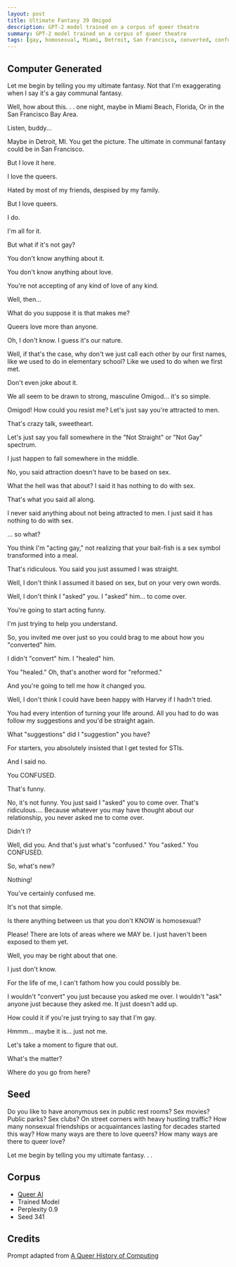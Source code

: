```yaml
---
layout: post
title: Ultimate Fantasy 39 Omigod
description: GPT-2 model trained on a corpus of queer theatre
summary: GPT-2 model trained on a corpus of queer theatre
tags: [gay, homosexual, Miami, Detroit, San Francisco, converted, confused, reformed, queer, GPT-2, RunwayML]
---
```


## Computer Generated

Let me begin by telling you my ultimate fantasy. Not that I'm exaggerating when I say it's a gay communal fantasy.

Well, how about this. . . one night, maybe in Miami Beach, Florida, Or in the San Francisco Bay Area.

Listen, buddy...

Maybe in Detroit, MI. You get the picture. The ultimate in communal fantasy could be in San Francisco.

But I love it here.

I love the queers.

Hated by most of my friends, despised by my family.

But I love queers.

I do.

I'm all for it.

But what if it's not gay?

You don't know anything about it.

You don't know anything about love.

You're not accepting of any kind of love of any kind.

Well, then...

What do you suppose it is that makes me?

Queers love more than anyone.

Oh, I don't know. I guess it's our nature.

Well, if that's the case, why don't we just call each other by our first names, like we used to do in elementary school? Like we used to do when we first met.

Don't even joke about it.

We all seem to be drawn to strong, masculine Omigod... it's so simple.

Omigod! How could you resist me? Let's just say you're attracted to men.

That's crazy talk, sweetheart.

Let's just say you fall somewhere in the "Not Straight" or "Not Gay" spectrum.

I just happen to fall somewhere in the middle.

No, you said attraction doesn't have to be based on sex.

What the hell was that about? I said it has nothing to do with sex.

That's what you said all along.

I never said anything about not being attracted to men. I just said it has nothing to do with sex.

... so what?

You think I'm "acting gay," not realizing that your bait-fish is a sex symbol transformed into a meal.

That's ridiculous. You said you just assumed I was straight.

Well, I don't think I assumed it based on sex, but on your very own words.

Well, I don't think I "asked" you. I "asked" him... to come over.

You're going to start acting funny.

I'm just trying to help you understand.

So, you invited me over just so you could brag to me about how you "converted" him.

I didn't "convert" him. I "healed" him.

You "healed." Oh, that's another word for "reformed."

And you're going to tell me how it changed you.

Well, I don't think I could have been happy with Harvey if I hadn't tried.

You had every intention of turning your life around. All you had to do was follow my suggestions and you'd be straight again.

What "suggestions" did I "suggestion" you have?

For starters, you absolutely insisted that I get tested for STIs.

And I said no.

You CONFUSED.

That's funny.

No, it's not funny. You just said I "asked" you to come over. That's ridiculous.... Because whatever you may have thought about our relationship, you never asked me to come over.

Didn't I?

Well, did you. And that's just what's "confused." You "asked." You CONFUSED.

So, what's new?

Nothing!

You've certainly confused me.

It's not that simple.

Is there anything between us that you don't KNOW is homosexual?

Please! There are lots of areas where we MAY be. I just haven't been exposed to them yet.

Well, you may be right about that one.

I just don't know.

For the life of me, I can't fathom how you could possibly be.

I wouldn't "convert" you just because you asked me over. I wouldn't "ask" anyone just because they asked me. It just doesn't add up.

How could it if you're just trying to say that I'm gay.

Hmmm... maybe it is... just not me.

Let's take a moment to figure that out.

What's the matter?

Where do you go from here?



## Seed

Do you like to have anonymous sex in public rest rooms? Sex movies? Public parks? Sex clubs? On street corners with heavy hustling traffic? How many nonsexual friendships or acquaintances lasting for decades started this way? How many ways are there to love queers? How many ways are there to queer love?

Let me begin by telling you my ultimate fantasy. . .

## Corpus

- [Queer AI](/queerai)
- Trained Model
- Perplexity 0.9
- Seed 341

## Credits

Prompt adapted from [A Queer History of Computing](https://rhizome.org/editorial/2013/feb/19/queer-computing-1/)
